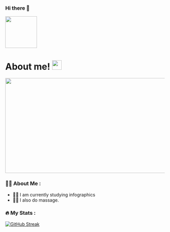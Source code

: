 ### Hi there 👋

<img src="https://media.giphy.com/media/10b7yI48cD31K0/giphy.gif" width="100"/>

</div>

<h1>
  About me!
<img src="https://media.giphy.com/media/hvRJCLFzcasrR4ia7z/giphy.gif" width="30px"/>
</h1>

<img src="https://media.giphy.com/media/RbDKaczqWovIugyJmW/giphy.gif" width="600" height="300"/>
</div>

###  :man_technologist:  About Me :

- :man_student: I am currently studying infographics
- :massage_man: I also do massage. 

### :fire: My Stats : 
[![GitHub Streak](http://github-readme-streak-stats.herokuapp.com?user=wheelerrandy76&theme=dark&background=000000)](https://git.io/streak-stats) 
